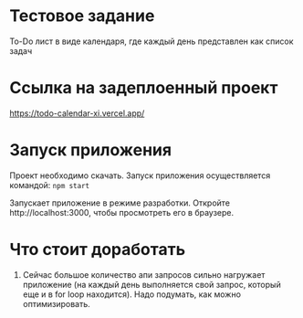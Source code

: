 # Тестовое задание

To-Do лист в виде календаря, где каждый день представлен как список задач

# Ссылка на задеплоенный проект

https://todo-calendar-xi.vercel.app/

# Запуск приложения

Проект необходимо скачать. Запуск приложения осуществляется командой: `npm start`

Запускает приложение в режиме разработки. Откройте http://localhost:3000, чтобы просмотреть его в браузере.

# Что стоит доработать

1. Сейчас большое количество апи запросов сильно нагружает приложение (на каждый день выполняется свой запрос, который еще и в for loop находится). Надо подумать, как можно оптимизировать.
